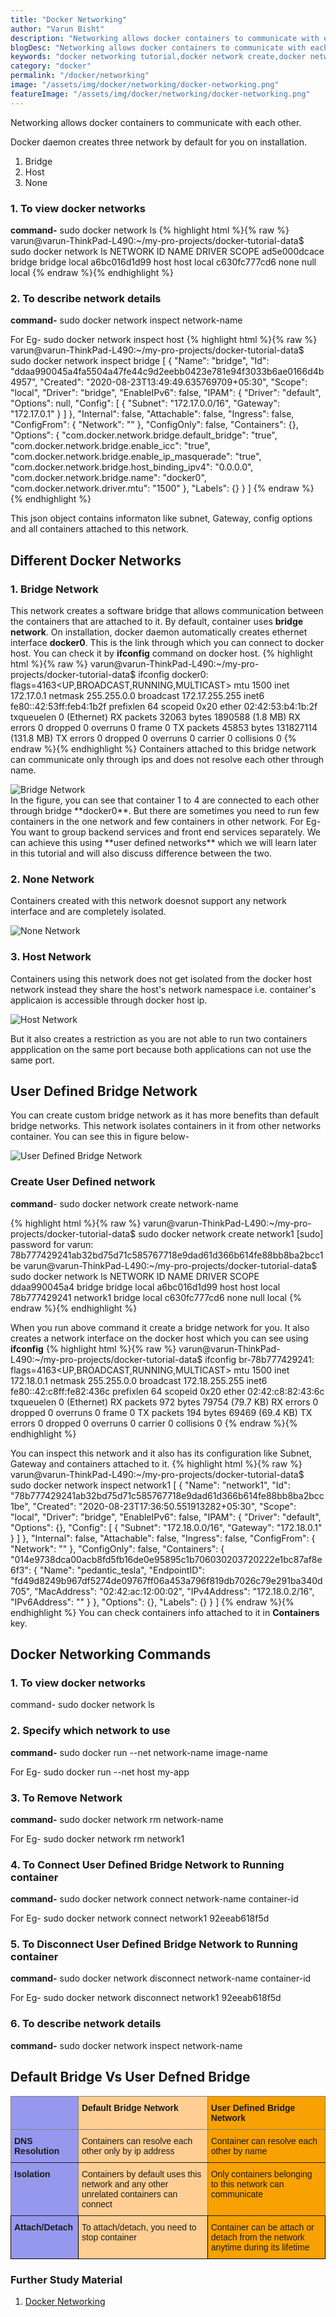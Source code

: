 ```yaml
---
title: "Docker Networking"
author: "Varun Bisht"
description: "Networking allows docker containers to communicate with each other. Docker daemon creates three network by default for you on installation."
blogDesc: "Networking allows docker containers to communicate with each other. Docker daemon creates three network by default for you on installation.1. Bridge 2. Host 3. None .Bridge network creates a software bridge that allows communication between the containers that are attached to it."
keywords: "docker networking tutorial,docker network create,docker network example,docker network command,docker bridge network"
category: "docker"
permalink: "/docker/networking"
image: "/assets/img/docker/networking/docker-networking.png"
featureImage: "/assets/img/docker/networking/docker-networking.png"
---
```

Networking allows docker containers to communicate with each other.

Docker daemon creates three network by default for you on installation.
1. Bridge
2. Host
3. None

### 1. To view docker networks
**command-** sudo docker network ls
{% highlight html %}{% raw %}
varun@varun-ThinkPad-L490:~/my-pro-projects/docker-tutorial-data$ sudo docker network ls
NETWORK ID          NAME                DRIVER              SCOPE
ad5e000dcace        bridge              bridge              local
a6bc016d1d99        host                host                local
c630fc777cd6        none                null                local
{% endraw %}{% endhighlight %}

### 2. To describe network details

**command-** sudo docker network inspect network-name

For Eg- sudo docker network inspect host
{% highlight html %}{% raw %}
varun@varun-ThinkPad-L490:~/my-pro-projects/docker-tutorial-data$ sudo docker network inspect bridge
[
    {
        "Name": "bridge",
        "Id": "ddaa990045a4fa5504a47fe44c9d2eebb0423e781e94f3033b6ae0166d4b4957",
        "Created": "2020-08-23T13:49:49.635769709+05:30",
        "Scope": "local",
        "Driver": "bridge",
        "EnableIPv6": false,
        "IPAM": {
            "Driver": "default",
            "Options": null,
            "Config": [
                {
                    "Subnet": "172.17.0.0/16",
                    "Gateway": "172.17.0.1"
                }
            ]
        },
        "Internal": false,
        "Attachable": false,
        "Ingress": false,
        "ConfigFrom": {
            "Network": ""
        },
        "ConfigOnly": false,
        "Containers": {},
        "Options": {
            "com.docker.network.bridge.default_bridge": "true",
            "com.docker.network.bridge.enable_icc": "true",
            "com.docker.network.bridge.enable_ip_masquerade": "true",
            "com.docker.network.bridge.host_binding_ipv4": "0.0.0.0",
            "com.docker.network.bridge.name": "docker0",
            "com.docker.network.driver.mtu": "1500"
        },
        "Labels": {}
    }
]
{% endraw %}{% endhighlight %}

This json object contains informaton like subnet, Gateway, config options and all containers attached to this network.

## Different Docker Networks

### 1. Bridge Network

This network creates a software bridge that allows communication between the containers that are attached to it.
By default, container uses **bridge network**.
On installation, docker daemon automatically creates ethernet interface **docker0**. This is the link through which you can connect to docker host. You can check it by **ifconfig** command on docker host.
{% highlight html %}{% raw %}
varun@varun-ThinkPad-L490:~/my-pro-projects/docker-tutorial-data$ ifconfig
docker0: flags=4163<UP,BROADCAST,RUNNING,MULTICAST>  mtu 1500
        inet 172.17.0.1  netmask 255.255.0.0  broadcast 172.17.255.255
        inet6 fe80::42:53ff:feb4:1b2f  prefixlen 64  scopeid 0x20<link>
        ether 02:42:53:b4:1b:2f  txqueuelen 0  (Ethernet)
        RX packets 32063  bytes 1890588 (1.8 MB)
        RX errors 0  dropped 0  overruns 0  frame 0
        TX packets 45853  bytes 131827114 (131.8 MB)
        TX errors 0  dropped 0 overruns 0  carrier 0  collisions 0
{% endraw %}{% endhighlight %}
Containers attached to this bridge network can communicate only through ips and does not resolve each other through name.
<div class="imgCont">
  <img class="object-fit" alt="Bridge Network" title="Bridge Network" src="/assets/img/docker/networking/bridge-network.png" />
</div>
In the figure, you can see that container 1 to 4 are connected to each other through bridge **docker0**.
But there are sometimes you need to run few containers in the one network and few containers in other network. For Eg-
You want to group backend services and front end services separately. We can achieve this using **user defined networks** which we will learn later in this tutorial and will also discuss difference between the two.

### 2. None Network

Containers created with this network doesnot support any network interface and are completely isolated.
<div class="imgCont">
  <img class="object-fit" alt="None Network" title="None Network" src="/assets/img/docker/networking/none-network.png" />
</div>

### 3. Host Network

Containers using this network does not get isolated from the docker host network instead they share the host's network namespace i.e. container's applicaion is accessible through docker host ip.

<div class="imgCont">
  <img class="object-fit" alt="Host Network" title="Host Network" src="/assets/img/docker/networking/host-network.png" />
</div>

But it also creates a restriction as you are not able to run two containers appplication on the same port because both applications can not use the same port.

## User Defined Bridge Network

You can create custom bridge network as it has more benefits than default bridge networks.
This network isolates containers in it from other networks container. You can see this in figure below-
<div class="imgCont">
  <img class="object-fit" alt="User Defined Bridge Network" title="User Defined Bridge Network" src="/assets/img/docker/networking/user-defined-bridge-network.png" />
</div>

### Create User Defined network
**command**- sudo docker network create network-name

{% highlight html %}{% raw %}
varun@varun-ThinkPad-L490:~/my-pro-projects/docker-tutorial-data$ sudo docker network create network1
[sudo] password for varun:
78b777429241ab32bd75d71c585767718e9dad61d366b614fe88bb8ba2bcc1be
varun@varun-ThinkPad-L490:~/my-pro-projects/docker-tutorial-data$ sudo docker network ls
NETWORK ID          NAME                DRIVER              SCOPE
ddaa990045a4        bridge              bridge              local
a6bc016d1d99        host                host                local
78b777429241        network1            bridge              local
c630fc777cd6        none                null                local
{% endraw %}{% endhighlight %}

When you run above command it create a bridge network for you. It also creates a network interface on the docker host which you can see using **ifconfig**
{% highlight html %}{% raw %}
varun@varun-ThinkPad-L490:~/my-pro-projects/docker-tutorial-data$ ifconfig
br-78b777429241: flags=4163<UP,BROADCAST,RUNNING,MULTICAST>  mtu 1500
        inet 172.18.0.1  netmask 255.255.0.0  broadcast 172.18.255.255
        inet6 fe80::42:c8ff:fe82:436c  prefixlen 64  scopeid 0x20<link>
        ether 02:42:c8:82:43:6c  txqueuelen 0  (Ethernet)
        RX packets 972  bytes 79754 (79.7 KB)
        RX errors 0  dropped 0  overruns 0  frame 0
        TX packets 194  bytes 69469 (69.4 KB)
        TX errors 0  dropped 0 overruns 0  carrier 0  collisions 0
{% endraw %}{% endhighlight %}

You can inspect this network and it also has its configuration like Subnet, Gateway and containers attached to it.
{% highlight html %}{% raw %}
varun@varun-ThinkPad-L490:~/my-pro-projects/docker-tutorial-data$ sudo docker network inspect network1
[
    {
        "Name": "network1",
        "Id": "78b777429241ab32bd75d71c585767718e9dad61d366b614fe88bb8ba2bcc1be",
        "Created": "2020-08-23T17:36:50.551913282+05:30",
        "Scope": "local",
        "Driver": "bridge",
        "EnableIPv6": false,
        "IPAM": {
            "Driver": "default",
            "Options": {},
            "Config": [
                {
                    "Subnet": "172.18.0.0/16",
                    "Gateway": "172.18.0.1"
                }
            ]
        },
        "Internal": false,
        "Attachable": false,
        "Ingress": false,
        "ConfigFrom": {
            "Network": ""
        },
        "ConfigOnly": false,
        "Containers": {
            "014e9738dca00acb8fd5fb16de0e95895c1b706030203720222e1bc87af8e6f3": {
                "Name": "pedantic_tesla",
                "EndpointID": "fd49d8249b967df5274de09767ff06a453a796f819db7026c79e291ba340d705",
                "MacAddress": "02:42:ac:12:00:02",
                "IPv4Address": "172.18.0.2/16",
                "IPv6Address": ""
            }
        },
        "Options": {},
        "Labels": {}
    }
]
{% endraw %}{% endhighlight %}
You can check containers info attached to it in **Containers** key.

## Docker Networking Commands

### 1. To view docker networks
command- sudo docker network ls

### 2. Specify which network to use

**command-** sudo docker run --net network-name image-name

For Eg- sudo docker run --net host my-app

### 3. To Remove Network
**command-** sudo docker network rm network-name

For Eg- sudo docker network rm network1

### 4. To Connect User Defined Bridge Network to Running container
**command-** sudo docker network connect network-name container-id

For Eg- sudo docker network connect network1 92eeab618f5d

### 5. To Disconnect User Defined Bridge Network to Running container
**command-** sudo docker network disconnect network-name container-id

For Eg- sudo docker network disconnect network1 92eeab618f5d

### 6. To describe network details

**command-** sudo docker network inspect network-name

## Default Bridge Vs User Defned Bridge

<style type="text/css">
.tg  {border-collapse:collapse;border-spacing:0;}
.tg td{border-color:black;border-style:solid;border-width:1px;font-family:Arial, sans-serif;font-size:14px;
  overflow:hidden;padding:10px 5px;word-break:normal;}
.tg th{border-color:black;border-style:solid;border-width:1px;font-family:Arial, sans-serif;font-size:14px;
  font-weight:normal;overflow:hidden;padding:10px 5px;word-break:normal;}
.tg .tg-lto5{background-color:#f8a102;border-color:inherit;text-align:left;vertical-align:top}
.tg .tg-qssw{background-color:#f8a102;text-align:left;vertical-align:top}
.tg .tg-i49k{background-color:#ffce93;text-align:left;vertical-align:top}
.tg .tg-xkfo{background-color:#9698ed;border-color:inherit;text-align:left;vertical-align:top}
.tg .tg-pidv{background-color:#ffce93;border-color:inherit;text-align:left;vertical-align:top}
.tg .tg-mo2v{background-color:#9698ed;text-align:left;vertical-align:top}
</style>
<table class="tg">
<thead>
  <tr>
    <th class="tg-xkfo"></th>
    <th class="tg-pidv"><span style="font-weight:bold">Default Bridge Network</span></th>
    <th class="tg-lto5"><span style="font-weight:bold">User Defined Bridge Network</span></th>
  </tr>
</thead>
<tbody>
  <tr>
    <td class="tg-xkfo"><span style="font-weight:bold">DNS Resolution</span></td>
    <td class="tg-pidv">Containers can resolve each other only by ip address</td>
    <td class="tg-lto5">Container can resolve each other by name</td>
  </tr>
  <tr>
    <td class="tg-xkfo"><span style="font-weight:bold">Isolation</span></td>
    <td class="tg-pidv">Containers by default uses this network and any other unrelated containers can connect</td>
    <td class="tg-lto5">Only containers belonging to this network can communicate</td>
  </tr>
  <tr>
    <td class="tg-mo2v"><span style="font-weight:bold">Attach/Detach</span></td>
    <td class="tg-i49k">To attach/detach, you need to stop container</td>
    <td class="tg-qssw">Container can be attach or detach from the network anytime during its lifetime</td>
  </tr>
</tbody>
</table>

### Further Study Material
1. [Docker Networking](https://docs.docker.com/network "Docker Networking")
